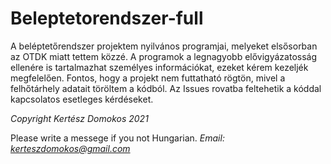 # Beleptetorendszer-full
 A beléptetőrendszer projektem nyilvános programjai, melyeket elsősorban az OTDK miatt tettem közzé.
 A programok a legnagyobb elővigyázatosság ellenére is tartalmazhat személyes információkat, ezeket kérem kezeljék megfelelően.
 Fontos, hogy a projekt nem futtatható rögtön, mivel a felhőtárhely adatait töröltem a kódból. 
 Az Issues rovatba feltehetik a kóddal kapcsolatos esetleges kérdéseket.
 
 *Copyright Kertész Domokos 2021*


 Please write a messege if you not Hungarian.
 *Email: kerteszdomokos@gmail.com*
